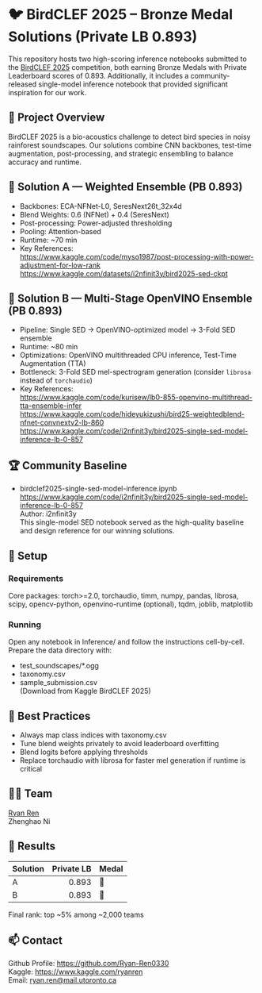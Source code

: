 # 🐦 BirdCLEF 2025 – Bronze Medal Solutions (Private LB 0.893)

This repository hosts two high-scoring inference notebooks submitted to the [BirdCLEF 2025](https://www.kaggle.com/competitions/birdclef-2025) competition, both earning Bronze Medals with Private Leaderboard scores of 0.893. Additionally, it includes a community-released single-model inference notebook that provided significant inspiration for our work.

## 📌 Project Overview

BirdCLEF 2025 is a bio-acoustics challenge to detect bird species in noisy rainforest soundscapes. Our solutions combine CNN backbones, test-time augmentation, post-processing, and strategic ensembling to balance accuracy and runtime.

## 🥇 Solution A — Weighted Ensemble (PB 0.893)

- Backbones: ECA-NFNet-L0, SeresNext26t_32x4d  
- Blend Weights: 0.6 (NFNet) + 0.4 (SeresNext)  
- Post-processing: Power-adjusted thresholding  
- Pooling: Attention-based  
- Runtime: ~70 min  
- Key References:  
  https://www.kaggle.com/code/myso1987/post-processing-with-power-adjustment-for-low-rank  
  https://www.kaggle.com/datasets/i2nfinit3y/bird2025-sed-ckpt

## 🥇 Solution B — Multi-Stage OpenVINO Ensemble (PB 0.893)

- Pipeline: Single SED → OpenVINO-optimized model → 3-Fold SED ensemble  
- Runtime: ~80 min  
- Optimizations: OpenVINO multithreaded CPU inference, Test-Time Augmentation (TTA)  
- Bottleneck: 3-Fold SED mel-spectrogram generation (consider `librosa` instead of `torchaudio`)  
- Key References:  
  https://www.kaggle.com/code/kurisew/lb0-855-openvino-multithread-tta-ensemble-infer  
  https://www.kaggle.com/code/hideyukizushi/bird25-weightedblend-nfnet-convnextv2-lb-860  
  https://www.kaggle.com/code/i2nfinit3y/bird2025-single-sed-model-inference-lb-0-857

## 🏆 Community Baseline

- birdclef2025-single-sed-model-inference.ipynb   
https://www.kaggle.com/code/i2nfinit3y/bird2025-single-sed-model-inference-lb-0-857   
  Author: i2nfinit3y  
  This single-model SED notebook served as the high-quality baseline and design reference for our winning solutions.

## 🔧 Setup

### Requirements

Core packages: torch>=2.0, torchaudio, timm, numpy, pandas, librosa, scipy, opencv-python, openvino-runtime (optional), tqdm, joblib, matplotlib

### Running

Open any notebook in Inference/ and follow the instructions cell-by-cell.  
Prepare the data directory with:  
- test_soundscapes/*.ogg  
- taxonomy.csv  
- sample_submission.csv  
(Download from Kaggle BirdCLEF 2025)

## 📌 Best Practices

- Always map class indices with taxonomy.csv
- Tune blend weights privately to avoid leaderboard overfitting
- Blend logits before applying thresholds
- Replace torchaudio with librosa for faster mel generation if runtime is critical

## 🧑‍💻 Team

[Ryan Ren](https://github.com/Ryan-Ren0330)    
Zhenghao Ni  

## 🏁 Results

| Solution | Private LB | Medal |
|----------|-----------:|-------|
| A        | 0.893      | 🥉    |
| B        | 0.893      | 🥉    |

Final rank: top ~5% among ~2,000 teams

## 📫 Contact

Github Profile: https://github.com/Ryan-Ren0330  
Kaggle: https://www.kaggle.com/ryanren  
Email: ryan.ren@mail.utoronto.ca  

